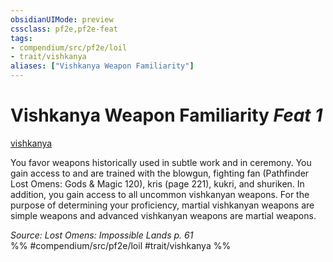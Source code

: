 ```yaml
---
obsidianUIMode: preview
cssclass: pf2e,pf2e-feat
tags:
- compendium/src/pf2e/loil
- trait/vishkanya
aliases: ["Vishkanya Weapon Familiarity"]
---
```

# Vishkanya Weapon Familiarity  *Feat 1*  
[vishkanya](../../Rules/traits/vishkanya-loil.md)  


You favor weapons historically used in subtle work and in ceremony. You gain access to and are trained with the blowgun, fighting fan (Pathfinder Lost Omens: Gods & Magic 120), kris (page 221), kukri, and shuriken. In addition, you gain access to all uncommon vishkanyan weapons. For the purpose of determining your proficiency, martial vishkanyan weapons are simple weapons and advanced vishkanyan weapons are martial weapons.

*Source: Lost Omens: Impossible Lands p. 61*  
%% #compendium/src/pf2e/loil #trait/vishkanya %%